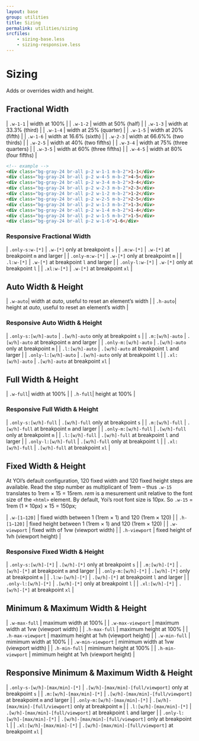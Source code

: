 ```yaml
---
layout: base
group: utilities
title: Sizing
permalink: utilities/sizing
srcfiles:
    - sizing-base.less
    - sizing-responsive.less
---
```


# Sizing

<p class="intro">Adds or overrides width and height.</p>

## Fractional Width

| `.w-1-1`  | width at 100%                 |
| `.w-1-2`  | width at 50% (half)           |
| `.w-1-3`  | width at 33.3% (third)        |
| `.w-1-4`  | width at 25% (quarter)        |
| `.w-1-5`  | width at 20% (fifth)          |
| `.w-1-6`  | width at 16.6% (sixth)        |
| `.w-2-3`  | width at 66.6%% (two thirds)  |
| `.w-2-5`  | width at 40% (two fifths)     |
| `.w-3-4`  | width at 75% (three quarters) |
| `.w-3-5`  | width at 60% (three fifths)   |
| `.w-4-5`  | width at 80% (four fifths)    |

```html
<!-- example -->
<div class="bg-gray-24 br-all p-2 w-1-1 m-b-2">1-1</div>
<div class="bg-gray-24 br-all p-2 w-4-5 m-b-2">4-5</div>
<div class="bg-gray-24 br-all p-2 w-3-4 m-b-2">3-4</div>
<div class="bg-gray-24 br-all p-2 w-2-3 m-b-2">2-3</div>
<div class="bg-gray-24 br-all p-2 w-1-2 m-b-2">1-2</div>
<div class="bg-gray-24 br-all p-2 w-2-5 m-b-2">2-5</div>
<div class="bg-gray-24 br-all p-2 w-1-3 m-b-2">1-3</div>
<div class="bg-gray-24 br-all p-2 w-1-4 m-b-2">1-4</div>
<div class="bg-gray-24 br-all p-2 w-1-5 m-b-2">1-5</div>
<div class="bg-gray-24 br-all p-2 w-1-6">1-6</div>
```

### Responsive Fractional Width

| `.only-s:w-[*]` | `.w-[*]` only at breakpoint `s`       |
| `.m:w-[*]`      | `.w-[*]` at breakpoint `m` and larger |
| `.only-m:w-[*]` | `.w-[*]` only at breakpoint `m`       |
| `.l:w-[*]`      | `.w-[*]` at breakpoint `l` and larger |
| `.only-l:w-[*]` | `.w-[*]` only at breakpoint `l`       |
| `.xl:w-[*]`     | `.w-[*]` at breakpoint `xl`           |

## Auto Width & Height

| `.w-auto`| width at *auto*, useful to reset an element’s width  |
| `.h-auto`| height at *auto*, useful to reset an element’s width |

### Responsive Auto Width & Height

| `.only-s:[w/h]-auto` | `.[w/h]-auto` only at breakpoint `s`       |
| `.m:[w/h]-auto`      | `.[w/h]-auto` at breakpoint `m` and larger |
| `.only-m:[w/h]-auto` | `.[w/h]-auto` only at breakpoint `m`       |
| `.l:[w/h]-auto`      | `.[w/h]-auto` at breakpoint `l` and larger |
| `.only-l:[w/h]-auto` | `.[w/h]-auto` only at breakpoint `l`       |
| `.xl:[w/h]-auto`     | `.[w/h]-auto` at breakpoint `xl`           |

## Full Width & Height

| `.w-full`| width at 100%  |
| `.h-full`| height at 100% |

### Responsive Full Width & Height

| `.only-s:[w/h]-full` | `.[w/h]-full` only at breakpoint `s`       |
| `.m:[w/h]-full`      | `.[w/h]-full` at breakpoint `m` and larger |
| `.only-m:[w/h]-full` | `.[w/h]-full` only at breakpoint `m`       |
| `.l:[w/h]-full`      | `.[w/h]-full` at breakpoint `l` and larger |
| `.only-l:[w/h]-full` | `.[w/h]-full` only at breakpoint `l`       |
| `.xl:[w/h]-full`     | `.[w/h]-full` at breakpoint `xl`           |

## Fixed Width & Height

At YOI’s default configuration, 120 fixed width and 120 fixed height steps are available. Read the step number as multiplicant of 1rem – thus `.w-15` translates to 1rem &times; 15 = 15rem. *rem* is a mesurement unit relative to the font size of the `<html>` element. By default, Yoi’s root font size is 10px. So `.w-15` = 1rem (1 &times; 10px) &times; 15 = 150px;

| `.w-[1–120]`  | fixed width between 1 (1rem &times; 1) and 120 (1rem &times; 120)  |
| `.h-[1–120]`  | fixed height between 1 (1rem &times; 1) and 120 (1rem &times; 120) |
| `.w-viewport` | fixed with of 1vw (viewport width)                                 |
| `.h-viewport` | fixed height of 1vh (viewport height)                              |

### Responsive Fixed Width & Height

| `.only-s:[w/h]-[*]` | `.[w/h]-[*]` only at breakpoint `s`       |
| `.m:[w/h]-[*]`      | `.[w/h]-[*]` at breakpoint `m` and larger |
| `.only-m:[w/h]-[*]` | `.[w/h]-[*]` only at breakpoint `m`       |
| `.l:w-[w/h]-[*]`    | `.[w/h]-[*]` at breakpoint `l` and larger |
| `.only-l:[w/h]-[*]` | `.[w/h]-[*]` only at breakpoint `l`       |
| `.xl:[w/h]-[*]`     | `.[w/h]-[*]` at breakpoint `xl`           |

## Minimum & Maximum Width & Height

| `.w-max-full`     | maximum width at 100%                   |
| `.w-max-viewport` | maximum width at 1vw (viewport width)   |
| `.h-max-full`     | maximum height at 100%                  |
| `.h-max-viewport` | maximum height at 1vh (viewport height) |
| `.w-min-full`     | mimimum width at 100%                   |
| `.w-min-viewport` | mimimum width at 1vw (viewport width)   |
| `.h-min-full`     | mimimum height at 100%                  |
| `.h-min-viewport` | mimimum height at 1vh (viewport height) |

## Responsive Minimum & Maximum Width & Height

| `.only-s-[w/h]-[max/min]-[*]`  | `.[w/h]-[max/min]-[full/viewport]` only at breakpoint `s`      |
| `.m:[w/h]-[max/min]-[*]`      | `.[w/h]-[max/min]-[full/viewport]` at breakpoint `m` and larger |
| `.only-m:[w/h]-[max/min]-[*]` | `.[w/h]-[max/min]-[full/viewport]` only at breakpoint `m`       |
| `.l:[w/h]-[max/min]-[*]`      | `.[w/h]-[max/min]-[full/viewport]` at breakpoint `l` and larger |
| `.only-l:[w/h]-[max/min]-[*]` | `.[w/h]-[max/min]-[full/viewport]` only at breakpoint `l`       |
| `.xl:[w/h]-[max/min]-[*]`     | `.[w/h]-[max/min]-[full/viewport]` at breakpoint `xl`           |
